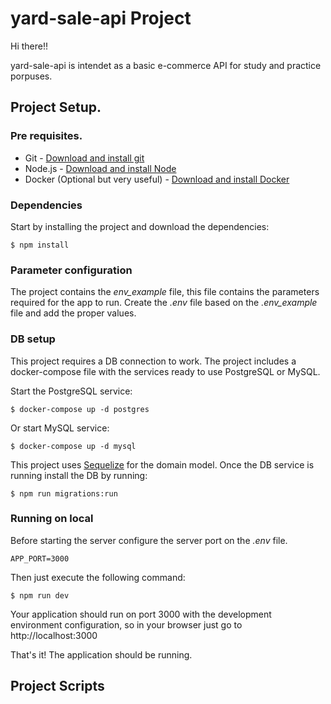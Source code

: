# yard-sale-api Project
Hi there!!  

yard-sale-api is intendet as a basic e-commerce API for study and practice porpuses.

## Project Setup.

### Pre requisites.
* Git - [Download and install git](https://git-scm.com/downloads)
* Node.js - [Download and install Node](https://nodejs.org/en/download/)
* Docker (Optional but very useful) - [Download and install Docker](https://docs.docker.com/)

### Dependencies 
Start by installing the project and download the dependencies:
```shell
$ npm install
```

### Parameter configuration
The project contains the _env_example_ file, this file contains the parameters required for the app to run.
Create the _.env_ file based on the _.env_example_ file and add the proper values.

### DB setup
This project requires a DB connection to work. The project includes a docker-compose file with the services ready to use PostgreSQL or MySQL.

Start the PostgreSQL service:
```shell
$ docker-compose up -d postgres
```

Or start MySQL service:
```shell
$ docker-compose up -d mysql
```

This project uses [Sequelize](https://sequelize.org/) for the domain model. Once the DB service is running install the DB by running: 
```shell
$ npm run migrations:run
```

### Running on local
Before starting the server configure the server port on the _.env_ file.
```
APP_PORT=3000
```
Then just execute the following command:
```shell
$ npm run dev
```
Your application should run on port 3000 with the development environment configuration, so in your browser just go to http://localhost:3000

That's it! The application should be running.

## Project Scripts



